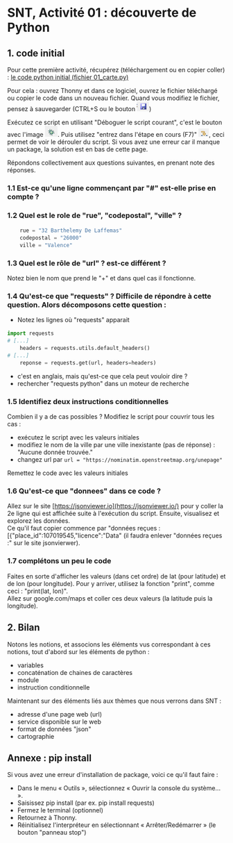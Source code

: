 # SNT, Activité 01 : découverte de Python

## 1. code initial
Pour cette première activité, récupérez (téléchargement ou en copier coller) : [le code python initial (fichier 01_carte.py)](01_carte.py) 

Pour cela : ouvrez Thonny et dans ce logiciel, ouvrez le fichier téléchargé ou copier le code dans un nouveau fichier.
Quand vous modifiez le fichier, pensez à sauvegarder (CTRL+S ou le bouton ![save.png](../../images/save.png))

Exécutez ce script en utilisant "Déboguer le script courant", c'est le bouton avec l'image ![deboguer.png](../../images/deboguer.png). Puis utilisez "entrez dans l'étape en cours (F7)" ![F7.png](../../images/F7.png), ceci permet de voir le dérouler du script. Si vous avez une erreur car il manque un package, la solution est en bas de cette page. 

Répondons collectivement aux questions suivantes, en prenant note des réponses. 

### 1.1 Est-ce qu'une ligne commençant par "#" est-elle prise en compte ? 


### 1.2 Quel est le role de "rue", "codepostal", "ville" ?
```python
    rue = "32 Barthelemy De Laffemas"
    codepostal = "26000"
    ville = "Valence"
```

### 1.3 Quel est le rôle de "url" ? est-ce différent ?

Notez bien le nom que prend le "+" et dans quel cas il fonctionne. 


### 1.4 Qu'est-ce que "requests" ? Difficile de répondre à cette question. Alors décomposons cette question : 

 - Notez les lignes où "requests" apparait 
```python
import requests
# [...]
    headers = requests.utils.default_headers()
# [...]    
    reponse = requests.get(url, headers=headers)
```
 - c'est en anglais, mais qu'est-ce que cela peut vouloir dire ?
 - rechercher "requests python" dans un moteur de recherche

### 1.5 Identifiez deux instructions conditionnelles 

Combien il y a de cas possibles ? 
Modifiez le script pour couvrir tous les cas :
 - exécutez le script avec les valeurs initiales
 - modifiez le nom de la ville par une ville inexistante (pas de réponse) : "Aucune donnée trouvée."
 - changez url  par ```url = "https://nominatim.openstreetmap.org/unepage"```

Remettez le code avec les valeurs initiales

### 1.6 Qu'est-ce que "donnees" dans ce code ? 

Allez sur le site [https://jsonviewer.io](https://jsonviewer.io/) pour y coller la 2e ligne qui est affichée suite à l'exécution du script. Ensuite, visualisez et explorez les données.  
Ce qu'il faut copier commence par "données reçues : [{"place_id":107019545,"licence":"Data" (il faudra enlever "données reçues :" sur le site jsonvierwer). 

### 1.7 complétons un peu le code 
Faites en sorte d'afficher les valeurs (dans cet ordre) de lat (pour latitude) et de lon (pour longitude). Pour y arriver, utilisez la fonction "print", comme ceci : "print(lat, lon)".  
Allez sur google.com/maps et coller ces deux valeurs (la latitude puis la longitude). 

## 2. Bilan

Notons les notions, et associons les éléments vus correspondant à ces notions, tout d'abord sur les éléments de python : 
 - variables
 - concaténation de chaines de caractères
 - module
 - instruction conditionnelle

Maintenant sur des éléments liés aux thèmes que nous verrons dans SNT : 
 - adresse d'une page web (url)
 - service disponible sur le web
 - format de données "json"
 - cartographie 

## Annexe : pip install

Si vous avez une erreur d'installation de package, voici ce qu'il faut faire :
- Dans le menu « Outils », sélectionnez « Ouvrir la console du système... ». 
- Saisissez pip install <nom du paquet> (par ex. pip install requests)
- Fermez le terminal (optionnel)
- Retournez à Thonny.
- Réinitialisez l'interpréteur en sélectionnant « Arrêter/Redémarrer » (le bouton "panneau stop")
